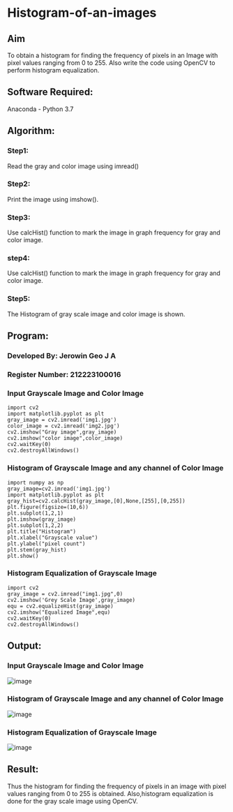 # Histogram-of-an-images


## Aim
To obtain a histogram for finding the frequency of pixels in an Image with pixel values ranging from 0 to 255. Also write the code using OpenCV to perform histogram equalization.

## Software Required:
Anaconda - Python 3.7

## Algorithm:
### Step1:
Read the gray and color image using imread()

### Step2:
Print the image using imshow().



### Step3:
Use calcHist() function to mark the image in graph frequency for gray and color image.

### step4:
Use calcHist() function to mark the image in graph frequency for gray and color image.

### Step5:
The Histogram of gray scale image and color image is shown.


## Program:

### Developed By: Jerowin Geo J A
### Register Number: 212223100016

### Input Grayscale Image and Color Image
```
import cv2
import matplotlib.pyplot as plt
gray_image = cv2.imread('img1.jpg')
color_image = cv2.imread('img2.jpg')
cv2.imshow("Gray image",gray_image)
cv2.imshow("color image",color_image)
cv2.waitKey(0)
cv2.destroyAllWindows()
```
### Histogram of Grayscale Image and any channel of Color Image
```
import numpy as np
gray_image=cv2.imread('img1.jpg')
import matplotlib.pyplot as plt 
gray_hist=cv2.calcHist(gray_image,[0],None,[255],[0,255])
plt.figure(figsize=(10,6))
plt.subplot(1,2,1)
plt.imshow(gray_image)
plt.subplot(1,2,2)
plt.title("Histogram")
plt.xlabel("Grayscale value")
plt.ylabel("pixel count")
plt.stem(gray_hist)
plt.show()
```

### Histogram Equalization of Grayscale Image
```
import cv2
gray_image = cv2.imread("img1.jpg",0)
cv2.imshow('Grey Scale Image',gray_image)
equ = cv2.equalizeHist(gray_image)
cv2.imshow("Equalized Image",equ)
cv2.waitKey(0)
cv2.destroyAllWindows()
```
## Output:
### Input Grayscale Image and Color Image

![image](https://github.com/user-attachments/assets/535bd756-b67d-4171-93a7-4b904fba9299)


### Histogram of Grayscale Image and any channel of Color Image

![image](https://github.com/user-attachments/assets/52d48392-d052-417e-b12e-5e292b813958)


### Histogram Equalization of Grayscale Image
![image](https://github.com/user-attachments/assets/7bc847cc-5579-44ca-a2d7-61b1b7fac024)



## Result: 
Thus the histogram for finding the frequency of pixels in an image with pixel values ranging from 0 to 255 is obtained. Also,histogram equalization is done for the gray scale image using OpenCV.

